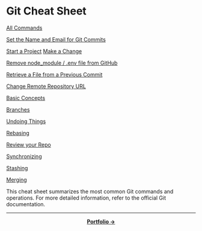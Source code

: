 # Git Cheat Sheet

[All Commands](./ALL.md)

[Set the Name and Email for Git Commits](./SETUP.md)

[Start a Project](./STARTPROJECT.md)
[Make a Change](./MAKECHANGE.md)

[Remove node_module / .env file from GitHub](./REMOVE.md)

[Retrieve a File from a Previous Commit](./RETRIEVEFILEFROMPREVIOUS.md)

[Change Remote Repository URL](./CHANGEREMOTEREPOURL.md)

[Basic Concepts](./BASICCONCEPTS.md)

[Branches](./BRANCHES.md)

[Undoing Things](./UNDOING.md)

[Rebasing](./REBASING.md)

[Review your Repo](./REVIEWREPO.md)

[Synchronizing](./SYNCHRONIZING.md)

[Stashing](./STASHING.md)

[Merging](./MERGING.md)

This cheat sheet summarizes the most common Git commands and operations. For more detailed information, refer to the official Git documentation.

---

<p align="center">
  <a href="https://mostafizur.diginieit.com"><strong>Portfolio &rarr;</strong></a> 
</p>
